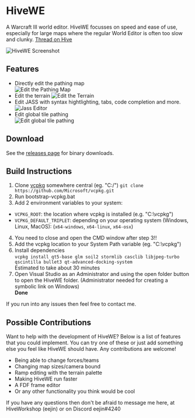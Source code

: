 # HiveWE
A Warcraft III world editor. HiveWE focusses on speed and ease of use, especially for large maps where the regular World Editor is often too slow and clunky.  [Thread on Hive](https://www.hiveworkshop.com/threads/introducing-hivewe.303183/)

![HiveWE Screenshot](http://g2f.nl/0qx1hh2)



## Features

- Directly edit the pathing map  
![Edit the Pathing Map](http://g2f.nl/0bgv29i)
- Edit the terrain
![Edit the Terrain](http://g2f.nl/0nfvw4c)
- Edit JASS with syntax hightlighting, tabs, code completion and more.
![Jass Editor](http://g2f.nl/0jb8j8t)
- Edit global tile pathing  
![Edit global tile pathing](http://g2f.nl/0202154)

## Download

See the [releases page](https://github.com/stijnherfst/HiveWE/releases) for binary downloads.

## Build Instructions

1. Clone [vcpkg](https://github.com/microsoft/vcpkg) somewhere central (eg. "C:/")
`git clone https://github.com/Microsoft/vcpkg.git`
2. Run bootstrap-vcpkg.bat
3. Add 2 environment variables to your system:
- `VCPKG_ROOT`: the location where vcpkg is installed (e.g. "C:\vcpkg")
- `VCPKG_DEFAULT_TRIPLET`: depending on your operating system (Windows, Linux, MacOS): (`x64-windows`, `x64-linux`, `x64-osx`)
4. You need to close and open the CMD window after step 3!!
5. Add the vcpkg location to your System Path variable (eg. "C:\vcpkg")
6. Install dependencies  
`vcpkg install qt5-base glm soil2 stormlib casclib libjpeg-turbo qscintilla bullet3 qt-advanced-docking-system`  
Estimated to take about 30 minutes
7. Open Visual Studio as an Administrator and using the open folder button to open the HiveWE folder. (Administrator needed for creating a symbolic link on Windows)  
**Done**

If you run into any issues then feel free to contact me.

## Possible Contributions

Want to help with the development of HiveWE? Below is a list of features that you could implement. You can try one of these or just add something else you feel like HiveWE should have. Any contributions are welcome!

- Being able to change forces/teams
- Changing map sizes/camera bound
- Ramp editing with the terrain palette
- Making HiveWE run faster
- A FDF frame editor
- Or any other functionality you think would be cool

If you have any questions then don't be afraid to message me here, at HiveWorkshop (eejin) or on Discord eejin#4240
